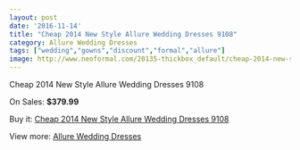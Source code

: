 ```yaml
---
layout: post
date: '2016-11-14'
title: "Cheap 2014 New Style Allure Wedding Dresses 9108"
category: Allure Wedding Dresses
tags: ["wedding","gowns","discount","formal","allure"]
image: http://www.neoformal.com/20135-thickbox_default/cheap-2014-new-style-allure-wedding-dresses-9108.jpg
---
```

Cheap 2014 New Style Allure Wedding Dresses 9108

On Sales: **$379.99**
<a href="https://www.neoformal.com/en/allure-wedding-dresses-2014/6411-cheap-2014-new-style-allure-wedding-dresses-9108.html"><amp-img layout="responsive" width="600" height="600" src="//www.neoformal.com/20135-thickbox_default/cheap-2014-new-style-allure-wedding-dresses-9108.jpg" alt="Cheap 2014 New Style Allure Wedding Dresses 9108 0" /></a>
<a href="https://www.neoformal.com/en/allure-wedding-dresses-2014/6411-cheap-2014-new-style-allure-wedding-dresses-9108.html"><amp-img layout="responsive" width="600" height="600" src="//www.neoformal.com/20136-thickbox_default/cheap-2014-new-style-allure-wedding-dresses-9108.jpg" alt="Cheap 2014 New Style Allure Wedding Dresses 9108 1" /></a>
<a href="https://www.neoformal.com/en/allure-wedding-dresses-2014/6411-cheap-2014-new-style-allure-wedding-dresses-9108.html"><amp-img layout="responsive" width="600" height="600" src="//www.neoformal.com/20137-thickbox_default/cheap-2014-new-style-allure-wedding-dresses-9108.jpg" alt="Cheap 2014 New Style Allure Wedding Dresses 9108 2" /></a>

Buy it: [Cheap 2014 New Style Allure Wedding Dresses 9108](https://www.neoformal.com/en/allure-wedding-dresses-2014/6411-cheap-2014-new-style-allure-wedding-dresses-9108.html "Cheap 2014 New Style Allure Wedding Dresses 9108")

View more: [Allure Wedding Dresses](https://www.neoformal.com/en/82-allure-wedding-dresses-2014 "Allure Wedding Dresses")